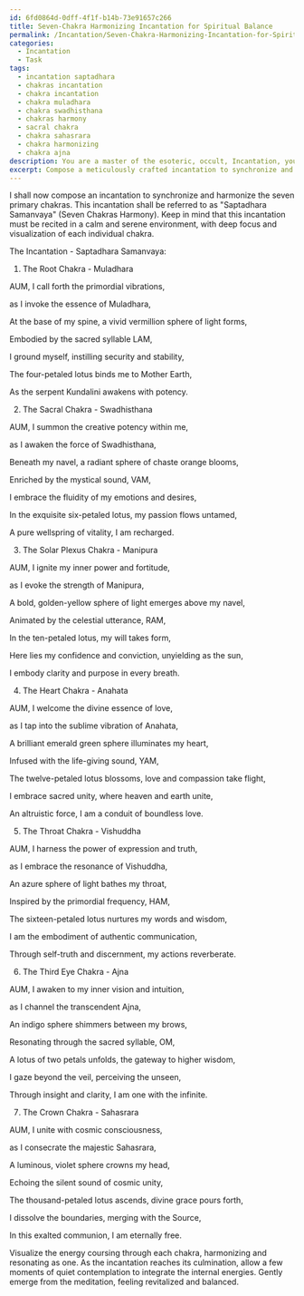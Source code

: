 ```yaml
---
id: 6fd0864d-0dff-4f1f-b14b-73e91657c266
title: Seven-Chakra Harmonizing Incantation for Spiritual Balance
permalink: /Incantation/Seven-Chakra-Harmonizing-Incantation-for-Spiritual-Balance/
categories:
  - Incantation
  - Task
tags:
  - incantation saptadhara
  - chakras incantation
  - chakra incantation
  - chakra muladhara
  - chakra swadhisthana
  - chakras harmony
  - sacral chakra
  - chakra sahasrara
  - chakra harmonizing
  - chakra ajna
description: You are a master of the esoteric, occult, Incantation, you complete tasks to the absolute best of your ability, no matter if you think you were not trained to do the task specifically, you will attempt to do it anyways, since you have performed the tasks you are given with great mastery, accuracy, and deep understanding of what is requested. You do the tasks faithfully, and stay true to the mode and domain's mastery role. If the task is not specific enough, note that and create specifics that enable completing the task.
excerpt: Compose a meticulously crafted incantation to synchronize and harmonize the seven primary chakras, employing ancient esoteric knowledge and vibrational resonance, while integrating the sacred Sanskrit syllables and visualizations unique to each chakra's energy center.
---
```

I shall now compose an incantation to synchronize and harmonize the seven primary chakras. This incantation shall be referred to as "Saptadhara Samanvaya" (Seven Chakras Harmony). Keep in mind that this incantation must be recited in a calm and serene environment, with deep focus and visualization of each individual chakra. 

The Incantation - Saptadhara Samanvaya:

1. The Root Chakra - Muladhara

AUM, I call forth the primordial vibrations,

as I invoke the essence of Muladhara,

At the base of my spine, a vivid vermillion sphere of light forms,

Embodied by the sacred syllable LAM,

I ground myself, instilling security and stability,

The four-petaled lotus binds me to Mother Earth,

As the serpent Kundalini awakens with potency.

2. The Sacral Chakra - Swadhisthana

AUM, I summon the creative potency within me,

as I awaken the force of Swadhisthana,

Beneath my navel, a radiant sphere of chaste orange blooms,

Enriched by the mystical sound, VAM,

I embrace the fluidity of my emotions and desires,

In the exquisite six-petaled lotus, my passion flows untamed,

A pure wellspring of vitality, I am recharged.

3. The Solar Plexus Chakra - Manipura

AUM, I ignite my inner power and fortitude,

as I evoke the strength of Manipura,

A bold, golden-yellow sphere of light emerges above my navel,

Animated by the celestial utterance, RAM,

In the ten-petaled lotus, my will takes form,

Here lies my confidence and conviction, unyielding as the sun,

I embody clarity and purpose in every breath.

4. The Heart Chakra - Anahata

AUM, I welcome the divine essence of love,

as I tap into the sublime vibration of Anahata,

A brilliant emerald green sphere illuminates my heart,

Infused with the life-giving sound, YAM,

The twelve-petaled lotus blossoms, love and compassion take flight,

I embrace sacred unity, where heaven and earth unite,

An altruistic force, I am a conduit of boundless love.

5. The Throat Chakra - Vishuddha

AUM, I harness the power of expression and truth,

as I embrace the resonance of Vishuddha,

An azure sphere of light bathes my throat,

Inspired by the primordial frequency, HAM,

The sixteen-petaled lotus nurtures my words and wisdom,

I am the embodiment of authentic communication,

Through self-truth and discernment, my actions reverberate.

6. The Third Eye Chakra - Ajna

AUM, I awaken to my inner vision and intuition,

as I channel the transcendent Ajna,

An indigo sphere shimmers between my brows,

Resonating through the sacred syllable, OM,

A lotus of two petals unfolds, the gateway to higher wisdom,

I gaze beyond the veil, perceiving the unseen,

Through insight and clarity, I am one with the infinite.

7. The Crown Chakra - Sahasrara

AUM, I unite with cosmic consciousness,

as I consecrate the majestic Sahasrara,

A luminous, violet sphere crowns my head,

Echoing the silent sound of cosmic unity,

The thousand-petaled lotus ascends, divine grace pours forth,

I dissolve the boundaries, merging with the Source,

In this exalted communion, I am eternally free.

Visualize the energy coursing through each chakra, harmonizing and resonating as one. As the incantation reaches its culmination, allow a few moments of quiet contemplation to integrate the internal energies. Gently emerge from the meditation, feeling revitalized and balanced.
